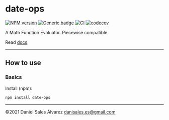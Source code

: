# date-ops

[![NPM version](http://img.shields.io/npm/v/date-ops.svg)](https://www.npmjs.com/package/date-ops)
[![Generic badge](https://img.shields.io/badge/GitHub-math--fx-blue.svg?logo=github)](https://github.com/ByDSA/date-ops)
[![CI](https://github.com/ByDSA/date-ops/actions/workflows/ci.yml/badge.svg)](https://github.com/ByDSA/date-ops/actions/workflows/ci.yml)
[![codecov](https://codecov.io/gh/ByDSA/date-ops/branch/main/graph/badge.svg?token=RIJ2K00E5J)](https://codecov.io/gh/ByDSA/date-ops)

A Math Function Evaluator. Piecewise compatible.

Read [docs](https://github.com/ByDSA/date-ops/wiki).

---

## How to use

### Basics

Install (npm):

```bash
npm install date-ops
```

---

©2021 Daniel Sales Álvarez <danisales.es@gmail.com>
